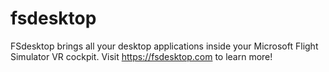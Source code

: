 # fsdesktop
FSdesktop brings all your desktop applications inside your Microsoft Flight Simulator VR cockpit. Visit https://fsdesktop.com to learn more!
